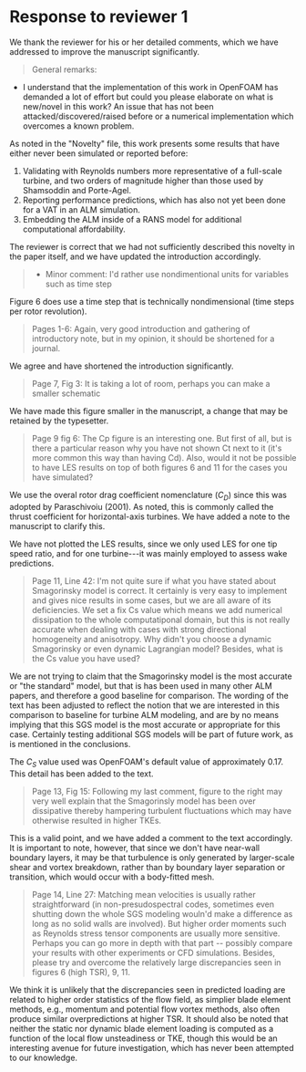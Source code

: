 # Response to reviewer 1

We thank the reviewer for his or her detailed comments, which we have addressed
to improve the manuscript significantly.

>General remarks:
- I understand that the implementation of this work in OpenFOAM has demanded a lot of effort but could you please elaborate on what is new/novel in this work? An issue that has not been attacked/discovered/raised before or a numerical implementation which overcomes a known problem.

As noted in the "Novelty" file, this work presents some results that have either never been simulated or reported before:

1. Validating with Reynolds numbers more representative of a full-scale turbine, and two orders of magnitude higher than those used by Shamsoddin and Porte-Agel.
2. Reporting performance predictions, which has also not yet been done for a VAT in an ALM simulation.
3. Embedding the ALM inside of a RANS model for additional computational affordability.

The reviewer is correct that we had not sufficiently described this novelty in
the paper itself, and we have updated the introduction accordingly.

>- Minor comment: I'd rather use nondimentional units for variables such as time step

Figure 6 does use a time step that is technically nondimensional (time steps per rotor revolution).

>Pages 1-6: Again, very good introduction and gathering of introductory note,
but in my opinion, it should be shortened for a journal.

We agree and have shortened the introduction significantly.

>Page 7, Fig 3: It is taking a lot of room, perhaps you can make a smaller
schematic

We have made this figure smaller in the manuscript, a change that may be
retained by the typesetter.

>Page 9 fig 6: The Cp figure is an interesting one. But first of all, but is
there a particular reason why you have not shown Ct next to it (it's more common
this way than having Cd). Also, would it not be possible to have LES results on
top of both figures 6 and 11 for the cases you have simulated?

We use the overal rotor drag coefficient nomenclature ($C_D$) since this was
adopted by Paraschivoiu (2001). As noted, this is commonly called the thrust
coefficient for horizontal-axis turbines. We have added a note to the manuscript
to clarify this.

We have not plotted the LES results, since we only used LES for one tip speed
ratio, and for one turbine---it was mainly employed to assess wake predictions.

>Page 11, Line 42: I'm not quite sure if what you have stated about Smagorinsky
model is correct. It certainly is very easy to implement and gives nice results
in some cases, but we are all aware of its deficiencies. We set a fix Cs value
which means we add numerical dissipation to the whole computatiponal domain, but
this is not really accurate when dealing with cases with strong directional
homogeneity and anisotropy. Why didn't you choose a dynamic Smagorinsky or even
dynamic Lagrangian model? Besides, what is the Cs value you have used?

We are not trying to claim that the Smagorinsky model is the most accurate or
"the standard" model, but that is has been used in many other ALM papers, and
therefore a good baseline for comparison. The wording of the text has been
adjusted to reflect the notion that we are interested in this comparison to
baseline for turbine ALM modeling, and are by no means implying that this SGS
model is the most accurate or appropriate for this case. Certainly testing
additional SGS models will be part of future work, as is mentioned in the
conclusions.

The $C_S$ value used was OpenFOAM's default value of approximately 0.17. This
detail has been added to the text.

>Page 13, Fig 15: Following my last comment, figure to the right may very well
explain that the Smagorinsly model has been over dissipative thereby hampering
turbulent fluctuations which may have otherwise resulted in higher TKEs.

This is a valid point, and we have added a comment to the text accordingly. It
is important to note, however, that since we don't have near-wall boundary
layers, it may be that turbulence is only generated by larger-scale shear and
vortex breakdown, rather than by boundary layer separation or transition, which
would occur with a body-fitted mesh.

>Page 14, Line 27: Matching mean velocities is usually rather straightforward
(in non-presudospectral codes, sometimes even shutting down the whole SGS
modeling wouln'd make a difference as long as no solid walls are involved). But
higher order moments such as Reynolds stress tensor components are usually more
sensitive. Perhaps you can go more in depth with that part -- possibly compare
your results with other experiments or CFD simulations. Besides, please try and
overcome the relatively large discrepancies seen in figures 6 (high TSR), 9, 11.

We think it is unlikely that the discrepancies seen in predicted loading are
related to higher order statistics of the flow field, as simplier blade element
methods, e.g., momentum and potential flow vortex methods, also often produce
similar overpredictions at higher TSR. It should also be noted that neither the
static nor dynamic blade element loading is computed as a function of the local
flow unsteadiness or TKE, though this would be an interesting avenue for future
investigation, which has never been attempted to our knowledge.
